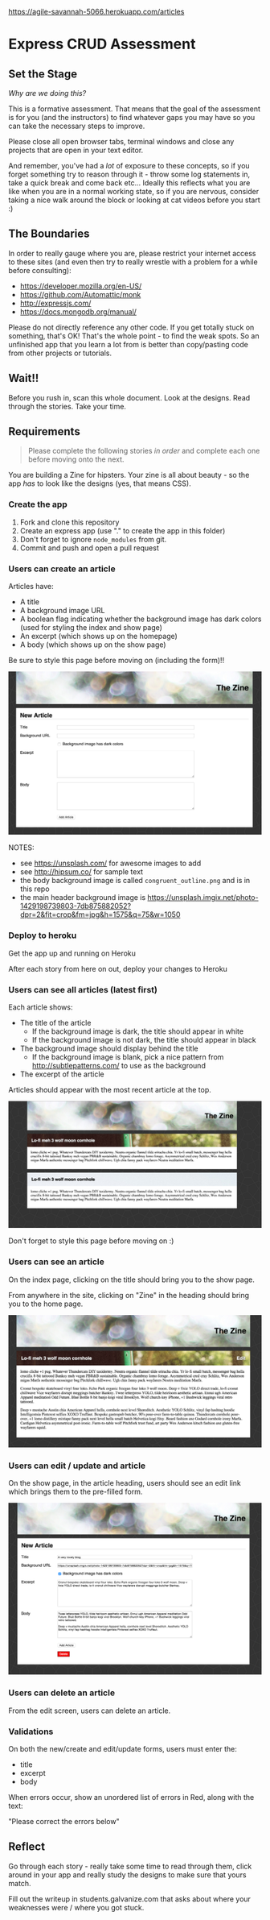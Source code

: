 https://agile-savannah-5066.herokuapp.com/articles

# Express CRUD Assessment

## Set the Stage

_Why are we doing this?_

This is a formative assessment.  That means that the goal of the assessment is for you (and the instructors) to find whatever gaps you may have so you can take the necessary steps to improve.

Please close all open browser tabs, terminal windows and close any projects that are open in your text editor.

And remember, you've had a _lot_ of exposure to these concepts, so if you forget something try to reason through it - throw some log statements in, take a quick break and come back etc...  Ideally this reflects what you are like when you are in a normal working state, so if you are nervous, consider taking a nice walk around the block or looking at cat videos before you start :)

## The Boundaries

In order to really gauge where you are, please restrict your internet access to these sites (and even then try to really wrestle with a problem for a while before consulting):

- https://developer.mozilla.org/en-US/
- https://github.com/Automattic/monk
- http://expressjs.com/
- https://docs.mongodb.org/manual/

Please do not directly reference any other code.  If you get totally stuck on something, that's OK!  That's the whole point - to find the weak spots.  So an unfinished app that you learn a lot from is better than copy/pasting code from other projects or tutorials.

## Wait!!

Before you rush in, scan this whole document.  Look at the designs.  Read through the stories.  Take your time.

## Requirements

> Please complete the following stories _in order_ and complete each one before moving onto the next.

You are building a Zine for hipsters.  Your zine is all about beauty - so the app _has_ to look like the designs (yes, that means CSS).

### Create the app

1. Fork and clone this repository
1. Create an express app (use "." to create the app in this folder)
1. Don't forget to ignore `node_modules` from git.
1. Commit and push and open a pull request

### Users can create an article

Articles have:

- A title
- A background image URL
- A boolean flag indicating whether the background image has dark colors (used for styling the index and show page)
- An excerpt (which shows up on the homepage)
- A body (which shows up on the show page)

Be sure to style this page before moving on (including the form)!!

![](designs/form.png)

NOTES:

- see https://unsplash.com/ for awesome images to add
- see http://hipsum.co/ for sample text
- the body background image is called `congruent_outline.png` and is in this repo
- the main header background image is https://unsplash.imgix.net/photo-1429198739803-7db875882052?dpr=2&fit=crop&fm=jpg&h=1575&q=75&w=1050

### Deploy to heroku

Get the app up and running on Heroku

After each story from here on out, deploy your changes to Heroku

### Users can see all articles (latest first)

Each article shows:

- The title of the article
  - If the background image is dark, the title should appear in white
  - If the background image is not dark, the title should appear in black
- The background image should display behind the title
  - If the background image is blank, pick a nice pattern from http://subtlepatterns.com/ to use as the background
- The excerpt of the article

Articles should appear with the most recent article at the top.

![](designs/index.png)

Don't forget to style this page before moving on :)

### Users can see an article

On the index page, clicking on the title should bring you to the show page.

From anywhere in the site, clicking on "Zine" in the heading should bring you to the home page.

![](designs/show.png)

### Users can edit / update and article

On the show page, in the article heading, users should see an edit link which brings them to the pre-filled form.

![](designs/edit.png)

### Users can delete an article

From the edit screen, users can delete an article.

### Validations

On both the new/create and edit/update forms, users must enter the:

- title
- excerpt
- body

When errors occur, show an unordered list of errors in Red, along with the text:

"Please correct the errors below"

## Reflect

Go through each story - really take some time to read through them, click around in your app and really study the designs to make sure that yours match.

Fill out the writeup in students.galvanize.com that asks about where your weaknesses were / where you got stuck.
